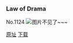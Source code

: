 ### Law of Drama
No.1124
![图片不见了~~~](https://imgs.xkcd.com/comics/law_of_drama.png)

[原址](https://xkcd.com//1124) [下载](https://imgs.xkcd.com/comics/law_of_drama.png)

